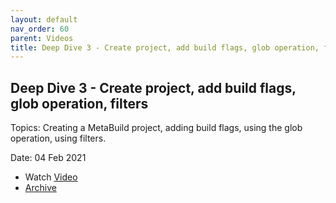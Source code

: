 ```yaml
---
layout: default
nav_order: 60
parent: Videos
title: Deep Dive 3 - Create project, add build flags, glob operation, filters
---
```


## Deep Dive 3 - Create project, add build flags, glob operation, filters

Topics: Creating a MetaBuild project, adding build flags, using the glob operation, using filters.

Date: 04 Feb 2021 

* Watch [Video](https://bluejeans.com/s/TGw@EacjwCP)
* [Archive](https://artifactory.corp.adobe.com/artifactory/generic-metabuild-files-dev/documentation/learning/05_MetaBuild_Deep_Dive_03_02-04-2021/Ch1_Full_2021-02-04T11_02.mp4)
